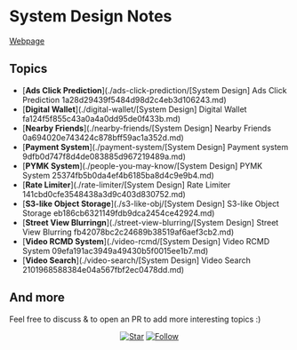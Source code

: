 # System Design Notes

[Webpage](https://gao-hui.github.io/System-Design-Notes)

## Topics
- [**Ads Click Prediction**](./ads-click-prediction/[System Design] Ads Click Prediction 1a28d29439f5484d98d2c4eb3d106243.md)
- [**Digital Wallet**](./digital-wallet/[System Design] Digital Wallet fa124f5f855c43a0a4a0dd95de0f433b.md)
- [**Nearby Friends**](./nearby-friends/[System Design] Nearby Friends 0a694020e743424c878bff59ac1a352d.md)
- [**Payment System**](./payment-system/[System Design] Payment system 9dfb0d747f8d4de083885d967219489a.md)
- [**PYMK System**](./people-you-may-know/[System Design] PYMK System 25374fb5b0da4ef4b6185ba8d4c9e9b4.md)
- [**Rate Limiter**](./rate-limiter/[System Design] Rate Limiter 141cbd0cfe3548438a3d9c403d830752.md)
- [**S3-like Object Storage**](./s3-like-obj/[System Design] S3-like Object Storage eb186cb6321149fdb9dca2454ce42924.md)
- [**Street View Blurringn**](./street-view-blurring/[System Design] Street View Blurring fb42078bc2c24689b38519af6aef3cb2.md)
- [**Video RCMD System**](./video-rcmd/[System Design] Video RCMD System 09efa191ac3949a49430b5f0015ee1b7.md)
- [**Video Search**](./video-search/[System Design] Video Search 2101968588384e04a567fbf2ec0478dd.md)

## And more
Feel free to discuss & to open an PR to add more interesting topics :)


<p align="center">
  <a href="https://github.com/gao-hui/System-Design-Notes/stargazers"><img alt="Star" src="https://img.shields.io/github/stars/gao-hui/System-Design-Notes.svg?style=social&label=Star"></a>
  <a href="https://github.com/gao-hui"><img alt="Follow" src="https://img.shields.io/github/followers/gao-hui?style=social&label=Follow"></a>
</p>

